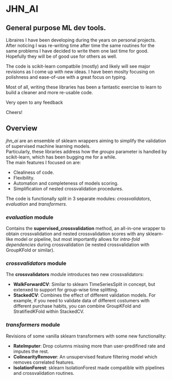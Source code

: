 # JHN_AI
## General purpose ML dev tools.

Libraires I have been developing during the years on personal projects.
After noticing I was re-writing time after time the same routines for the same problems I have decided to write them one last time for good.  
Hopefully they will be of good use for others as well.


The code is scikit-learn compatbile (mostly) and likely will see major revisions as I come up with new ideas.
I have been moslty focusing on polishness and ease-of-use with a great focus on typing.

Most of all, writing these libraries has been a fantastic exercise to learn to build a cleaner and more re-usable code.

Very open to any feedback

Cheers!

## Overview
_jhn_ai_ are an ensemble of sklearn wrappers aiming to simplify the validation of supervised machine learning models.  
Particularly, these libraries address how the _groups_ parameter is handled by scikit-learn, which has been bugging me for a while.   
The main features I focused on are:
* Clealiness of code.
* Flexibility.
* Automation and completeness of models scoring.
* Simplification of nested crossvalidation procedures.

The code is functionally split in 3 separate modules: _crossvalidators_, _evaluation_ and _transformers_.

### _evaluation_ module
Contains the __supervised_crossvalidation__ method, an all-in-one wrapper to obtain crossvalidation and nested crossvalidation scores with any sklearn-like model or pipeline, but most importantly allows for _intra-fold dependencies_ during crossvalidation (ie nested crossvalidation with GroupKFold or similar).

### _crossvalidators_ module
The __crossvalidators__ module introduces two new crossvalidators:
* __WalkForwardCV__: Similar to sklearn TimeSeriesSplit in concept, but extenxed to support for group-wise time splitting. 
* __StackedCV__: Combines the effect of different validation models. For example, if you need to validate data of different costumers with different purchase habits, you can combine GroupKFold and StratifiedKFold within StackedCV. 

### _transformers_ module
Revisions of some vanilla sklearn transformers with some new functionality:  
* __RateImputer__: Drop columns missing more than user-predifined rate and imputes the rest. 
* __ColinearityRemover__: An unsupervised feature filtering model which removes correlated features.
* __IsolationForest__: sklearn IsolationForest made compatible with pipelines and crossvalidation routines.
